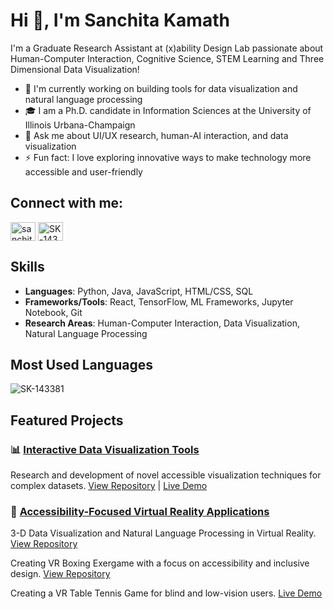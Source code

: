 # Hi 👋, I'm Sanchita Kamath

I'm a Graduate Research Assistant at (x)ability Design Lab passionate about Human-Computer Interaction, Cognitive Science, STEM Learning and Three Dimensional Data Visualization!

- 🔭 I'm currently working on building tools for data visualization and natural language processing
- 🎓 I am a Ph.D. candidate in Information Sciences at the University of Illinois Urbana-Champaign
- 💬 Ask me about UI/UX research, human-AI interaction, and data visualization
- ⚡ Fun fact: I love exploring innovative ways to make technology more accessible and user-friendly

## Connect with me:

<p align="left">
<a href="https://linkedin.com/in/sanchitakamath" target="blank"><img align="center" src="https://raw.githubusercontent.com/rahuldkjain/github-profile-readme-generator/master/src/images/icons/Social/linked-in-alt.svg" alt="sanchitakamath" height="30" width="40" /></a>
<a href="https://github.com/SK-143381" target="blank"><img align="center" src="https://raw.githubusercontent.com/rahuldkjain/github-profile-readme-generator/master/src/images/icons/Social/github.svg" alt="SK-143381" height="30" width="40" /></a>
</p>

## Skills

- **Languages**: Python, Java, JavaScript, HTML/CSS, SQL
- **Frameworks/Tools**: React, TensorFlow, ML Frameworks, Jupyter Notebook, Git
- **Research Areas**: Human-Computer Interaction, Data Visualization, Natural Language Processing

## Most Used Languages

<p><img align="center" src="https://github-readme-stats.vercel.app/api/top-langs?username=SK-143381&show_icons=true&theme=light&locale=en&layout=compact" alt="SK-143381" /></p>

## Featured Projects

### 📊 [Interactive Data Visualization Tools](https://github.com/SK-143381/data-viz-tools)

Research and development of novel accessible visualization techniques for complex datasets.
[View Repository](https://github.com/xability/a11y_dashboard) | [Live Demo](https://xabilitylab.shinyapps.io/a11y_dashboard/)

### 📱 [Accessibility-Focused Virtual Reality Applications](https://github.com/SK-143381/accessibility-apps)

3-D Data Visualization and Natural Language Processing in Virtual Reality.
[View Repository](https://github.com/xability/3d_viz)

Creating VR Boxing Exergame with a focus on accessibility and inclusive design.
[View Repository](https://github.com/xability/a11y_vr_boxing_game)

Creating a VR Table Tennis Game for blind and low-vision users.
[Live Demo](https://github.com/xability/a11y_vr_exergame)
